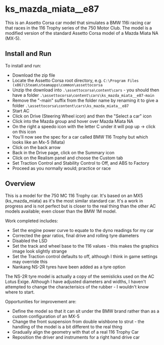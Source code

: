 # ks_mazda_miata__e87
This is an Assetto Corsa car model that simulates a BMW 116i racing car that races in the 116 Trophy series of the 750 Motor Club.  The model is a modified version of the standard Assetto Corsa model of a Mazda Miata NA (MX-5).

## Install and Run
To install and run:
* Download the zip file
* Locate the Assetto Corsa root directory, e.g. `C:\Program Files (x86)\Steam\steamapps\common\assettocorsa`
* Unzip the download into `.\assettocorsa\content\cars` - you should then have a folder `.\assettocorsa\content\cars\ks_mazda_miata__e87-main`
* Remove the "-main" suffix from the folder name by renaming it to give a folder `.\assettocorsa\content\cars\ks_mazda_miata__e87`
* Start AC
* Click on Drive (Steering Wheel icon) and then the "Select a car" icon
* Click into the Mazda group and hover over Mazda Miata NA
* On the right a speedo icon with the letter C under it will pop up -> click on this icon
* You'll now see the spec for a car called BMW 116 Trophy but which looks like an Mx-5 (Miata)
* Click on the back arrow
* Back in the Drive page, click on the Summary icon
* Click on the Realism panel and choose the Custom tab
* Set Traction Control and Stability Control to Off, and ABS to Factory
* Proceed as you normally would; practice or race

## Overview
This is a model for the 750 MC 116 Trophy car.  It's based on an MX5 (ks_mazda_miata) as it's the most similar standard car.
It's a work in progress and is not perfect but is closer to the real thing than the other AC models available; even closer than the BMW 1M model.

Work completed includes:

* Set the engine power curve to equate to the dyno readings for my car
* Corrected the gear ratios, final drive and rolling tyre diameters
* Disabled the LSD
* Set the track and wheel base to the 116 values - this makes the graphics image look slightly strange
* Set the Traction control defaults to off, although I think in game settings may override this
* Nankang NS-2R tyres have been added as a tyre option

The NS-2R tyre model is actually a copy of the semislicks used on the AC Lotus Exige.  Although I have adjusted diameters and widths, I haven't attempted to change the characterisics of the rubber - I wouldn't know where to start.

Opportunities for improvement are:

* Define the model so that it can sit under the BMW brand rather than as a custom configuration of an MX-5
* Change the front suspension from double wishbone to strut - the handling of the model is a bit different to the real thing
* Gradually align the geometry with that of a real 116 Trophy Car
* Reposition the driver and instruments for a right hand drive car
